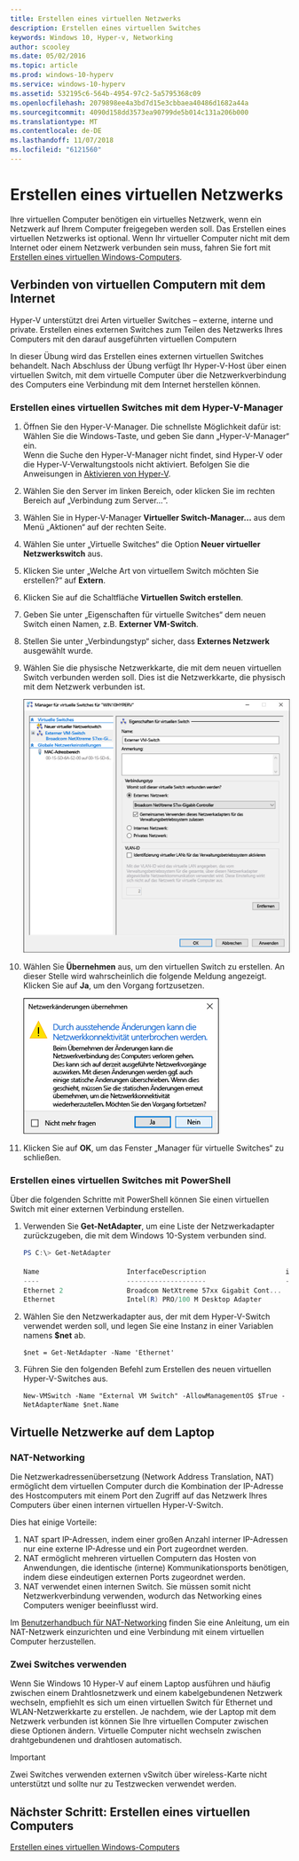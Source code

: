 ```yaml
---
title: Erstellen eines virtuellen Netzwerks
description: Erstellen eines virtuellen Switches
keywords: Windows 10, Hyper-v, Networking
author: scooley
ms.date: 05/02/2016
ms.topic: article
ms.prod: windows-10-hyperv
ms.service: windows-10-hyperv
ms.assetid: 532195c6-564b-4954-97c2-5a5795368c09
ms.openlocfilehash: 2079898ee4a3bd7d15e3cbbaea40486d1682a44a
ms.sourcegitcommit: 4090d158dd3573ea90799de5b014c131a206b000
ms.translationtype: MT
ms.contentlocale: de-DE
ms.lasthandoff: 11/07/2018
ms.locfileid: "6121560"
---
```

# <a name="create-a-virtual-network"></a>Erstellen eines virtuellen Netzwerks

Ihre virtuellen Computer benötigen ein virtuelles Netzwerk, wenn ein Netzwerk auf Ihrem Computer freigegeben werden soll.  Das Erstellen eines virtuellen Netzwerks ist optional. Wenn Ihr virtueller Computer nicht mit dem Internet oder einem Netzwerk verbunden sein muss, fahren Sie fort mit [Erstellen eines virtuellen Windows-Computers](create-virtual-machine.md).


## <a name="connect-virtual-machines-to-the-internet"></a>Verbinden von virtuellen Computern mit dem Internet

Hyper-V unterstützt drei Arten virtueller Switches – externe, interne und private. Erstellen eines externen Switches zum Teilen des Netzwerks Ihres Computers mit den darauf ausgeführten virtuellen Computern

In dieser Übung wird das Erstellen eines externen virtuellen Switches behandelt. Nach Abschluss der Übung verfügt Ihr Hyper-V-Host über einen virtuellen Switch, mit dem virtuelle Computer über die Netzwerkverbindung des Computers eine Verbindung mit dem Internet herstellen können. 

### <a name="create-a-virtual-switch-with-hyper-v-manager"></a>Erstellen eines virtuellen Switches mit dem Hyper-V-Manager

1. Öffnen Sie den Hyper-V-Manager.  Die schnellste Möglichkeit dafür ist: Wählen Sie die Windows-Taste, und geben Sie dann „Hyper-V-Manager“ ein.  
Wenn die Suche den Hyper-V-Manager nicht findet, sind Hyper-V oder die Hyper-V-Verwaltungstools nicht aktiviert.  Befolgen Sie die Anweisungen in [Aktivieren von Hyper-V](enable-hyper-v.md).

2. Wählen Sie den Server im linken Bereich, oder klicken Sie im rechten Bereich auf „Verbindung zum Server...“.

3. Wählen Sie in Hyper-V-Manager **Virtueller Switch-Manager...** aus dem Menü „Aktionen“ auf der rechten Seite. 

4. Wählen Sie unter „Virtuelle Switches“ die Option **Neuer virtueller Netzwerkswitch** aus.

5. Klicken Sie unter „Welche Art von virtuellem Switch möchten Sie erstellen?“ auf **Extern**.

6. Klicken Sie auf die Schaltfläche **Virtuellen Switch erstellen**.

7. Geben Sie unter „Eigenschaften für virtuelle Switches“ dem neuen Switch einen Namen, z.B. **Externer VM-Switch**.

8. Stellen Sie unter „Verbindungstyp“ sicher, dass **Externes Netzwerk** ausgewählt wurde.

9. Wählen Sie die physische Netzwerkkarte, die mit dem neuen virtuellen Switch verbunden werden soll. Dies ist die Netzwerkkarte, die physisch mit dem Netzwerk verbunden ist.  

    ![](media/newSwitch_upd.png)

10. Wählen Sie **Übernehmen** aus, um den virtuellen Switch zu erstellen. An dieser Stelle wird wahrscheinlich die folgende Meldung angezeigt. Klicken Sie auf **Ja**, um den Vorgang fortzusetzen.

    ![](media/pen_changes_upd.png)  

11. Klicken Sie auf **OK**, um das Fenster „Manager für virtuelle Switches“ zu schließen.


### <a name="create-a-virtual-switch-with-powershell"></a>Erstellen eines virtuellen Switches mit PowerShell

Über die folgenden Schritte mit PowerShell können Sie einen virtuellen Switch mit einer externen Verbindung erstellen. 

1. Verwenden Sie **Get-NetAdapter**, um eine Liste der Netzwerkadapter zurückzugeben, die mit dem Windows 10-System verbunden sind.

    ```powershell
    PS C:\> Get-NetAdapter

    Name                      InterfaceDescription                    ifIndex Status       MacAddress             LinkSpeed
    ----                      --------------------                    ------- ------       ----------             ---------
    Ethernet 2                Broadcom NetXtreme 57xx Gigabit Cont...       5 Up           BC-30-5B-A8-C1-7F         1 Gbps
    Ethernet                  Intel(R) PRO/100 M Desktop Adapter            3 Up           00-0E-0C-A8-DC-31        10 Mbps  
    ```

2. Wählen Sie den Netzwerkadapter aus, der mit dem Hyper-V-Switch verwendet werden soll, und legen Sie eine Instanz in einer Variablen namens **$net** ab.

    ```
    $net = Get-NetAdapter -Name 'Ethernet'
    ```

3. Führen Sie den folgenden Befehl zum Erstellen des neuen virtuellen Hyper-V-Switches aus.

    ```
    New-VMSwitch -Name "External VM Switch" -AllowManagementOS $True -NetAdapterName $net.Name
    ```

## <a name="virtual-networking-on-a-laptop"></a>Virtuelle Netzwerke auf dem Laptop

### <a name="nat-networking"></a>NAT-Networking
Die Netzwerkadressenübersetzung (Network Address Translation, NAT) ermöglicht dem virtuellen Computer durch die Kombination der IP-Adresse des Hostcomputers mit einem Port den Zugriff auf das Netzwerk Ihres Computers über einen internen virtuellen Hyper-V-Switch.

Dies hat einige Vorteile:
1. NAT spart IP-Adressen, indem einer großen Anzahl interner IP-Adressen nur eine externe IP-Adresse und ein Port zugeordnet werden. 
2. NAT ermöglicht mehreren virtuellen Computern das Hosten von Anwendungen, die identische (interne) Kommunikationsports benötigen, indem diese eindeutigen externen Ports zugeordnet werden.
3. NAT verwendet einen internen Switch. Sie müssen somit nicht Netzwerkverbindung verwenden, wodurch das Networking eines Computers weniger beeinflusst wird.

Im [Benutzerhandbuch für NAT-Networking](../user-guide/setup-nat-network.md) finden Sie eine Anleitung, um ein NAT-Netzwerk einzurichten und eine Verbindung mit einem virtuellen Computer herzustellen.

### <a name="the-two-switch-approach"></a>Zwei Switches verwenden

Wenn Sie Windows 10 Hyper-V auf einem Laptop ausführen und häufig zwischen einem Drahtlosnetzwerk und einem kabelgebundenen Netzwerk wechseln, empfiehlt es sich um einen virtuellen Switch für Ethernet und WLAN-Netzwerkkarte zu erstellen.  Je nachdem, wie der Laptop mit dem Netzwerk verbunden ist können Sie Ihre virtuellen Computer zwischen diese Optionen ändern. Virtuelle Computer nicht wechseln zwischen drahtgebundenen und drahtlosen automatisch. 

>[!IMPORTANT]
>Zwei Switches verwenden externen vSwitch über wireless-Karte nicht unterstützt und sollte nur zu Testzwecken verwendet werden.

## <a name="next-step---create-a-virtual-machine"></a>Nächster Schritt: Erstellen eines virtuellen Computers
[Erstellen eines virtuellen Windows-Computers](create-virtual-machine.md)

